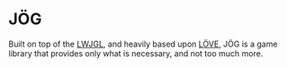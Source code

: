 JÖG
===

Built on top of the [LWJGL](http://lwjgl.org/), and heavily based upon [LÖVE](https://love2d.org/), JÖG is a game library that provides only what is necessary, and not too much more.